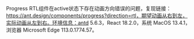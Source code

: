 Progress RTL组件在active状态下存在动画方向错误的问题，复现链接：https://ant.design/components/progress?direction=rtl，期望动画从右到左，实际动画从左到右。环境信息：antd 5.6.3，React 18.2.0，系统 MacOS 13.4.1，浏览器 Microsoft Edge 113.0.1774.57。

